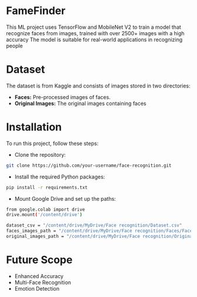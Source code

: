 # FameFinder
This ML project uses TensorFlow and MobileNet V2 to train a model that recognize faces from images, trained with over 2500+ images with a high accuracy
The model is suitable for real-world applications in recognizing people

# Dataset
The dataset is from Kaggle and consists of images stored in two directories:
- **Faces:** Pre-processed images of faces.
- **Original Images:** The original images containing faces

# Installation
To run this project, follow these steps:

- Clone the repository:
```bash
git clone https://github.com/your-username/face-recognition.git
```
- Install the required Python packages:
```bash
pip install -r requirements.txt
```
- Mount Google Drive and set up the paths:
```bash
from google.colab import drive
drive.mount('/content/drive')

dataset_csv = "/content/drive/MyDrive/Face recognition/Dataset.csv"
faces_images_path = "/content/drive/MyDrive/Face recognition/Faces/Faces"
original_images_path = "/content/drive/MyDrive/Face recognition/Original Images/Original Images"
```
# Future Scope 
- Enhanced Accuracy
- Multi-Face Recognition
- Emotion Detection
